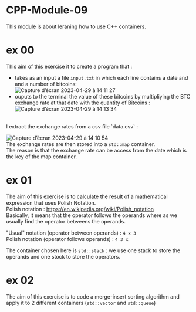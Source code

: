 # CPP-Module-09

This module is about leraning how to use C++ containers.<br>

# ex 00
This aim of this exercise it to create a program that :<br>
- takes as an input a file `input.txt` in which each line contains a date and and a number of bitcoins:<br>
![Capture d’écran 2023-04-29 à 14 11 27](https://user-images.githubusercontent.com/107719618/235301919-4fa78c37-8604-4d58-be60-f9bc5697b372.png)<br>
- ouputs to the terminal the value of these bitcoins by multipliying the BTC exchange rate at that date with the quantity of Bitcoins :<br>
![Capture d’écran 2023-04-29 à 14 13 34](https://user-images.githubusercontent.com/107719618/235301965-44f9676a-8593-491f-881e-c6091d889ddd.png)
<br>
I extract the exchange rates from a csv file `data.csv` :

![Capture d’écran 2023-04-29 à 14 10 54](https://user-images.githubusercontent.com/107719618/235302081-3918560a-57fc-4bac-9942-713d0cd10c6c.png)
<br>The exchange rates are then stored into a `std::map` container.<br>
The reason is that the exchange rate can be access from the date which is the key of the map container.


# ex 01
The aim of this exercise is to calculate the result of a mathematical expression that uses Polish Notation.<br>
Polish notation : https://en.wikipedia.org/wiki/Polish_notation<br>
Basically, it means that the operator follows the operands where as we usually find the operator betweens the operands.<br>

"Usual" notation (operator between operands) : `4 x 3`<br>
Polish notation (operator follows operands) : `4 3 x`<br>

The container chosen here is `std::stack` : we use one stack to store the operands and one stock to store the operators.

# ex 02
The aim of this exercise is to code a merge-insert sorting algorithm and apply it to 2 different containers (`std::vector` and `std::queue`)

